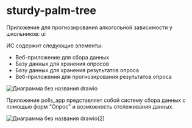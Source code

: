 # sturdy-palm-tree
Приложение для прогнозирования алкогольной зависимости у школьников: ui

ИС содержит следующие элементы:
- Веб-приложение для сбора данных
- Базу данных для хранения опросов
- Базу данных для хранения результатов опроса
- Веб-приложения для прогнозирования результатов опроса

![Диаграмма без названия drawio](https://github.com/user-attachments/assets/e640d8bc-37aa-4e5e-94f2-5508dbdc8e35)


Приложение polls_app представляет собой систему сбора данных с помощью форм "Опрос" и возможность отслеживания данных.

![Диаграмма без названия drawio(2)](https://github.com/user-attachments/assets/6884a5af-ef12-426e-846a-6ba672c3b40f)
